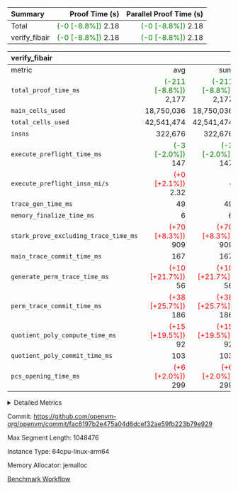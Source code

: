 | Summary | Proof Time (s) | Parallel Proof Time (s) |
|:---|---:|---:|
| Total | <span style='color: green'>(-0 [-8.8%])</span> 2.18 | <span style='color: green'>(-0 [-8.8%])</span> 2.18 |
| verify_fibair | <span style='color: green'>(-0 [-8.8%])</span> 2.18 | <span style='color: green'>(-0 [-8.8%])</span> 2.18 |


| verify_fibair |||||
|:---|---:|---:|---:|---:|
|metric|avg|sum|max|min|
| `total_proof_time_ms ` | <span style='color: green'>(-211 [-8.8%])</span> 2,177 | <span style='color: green'>(-211 [-8.8%])</span> 2,177 | <span style='color: green'>(-211 [-8.8%])</span> 2,177 | <span style='color: green'>(-211 [-8.8%])</span> 2,177 |
| `main_cells_used     ` |  18,750,036 |  18,750,036 |  18,750,036 |  18,750,036 |
| `total_cells_used    ` |  42,541,474 |  42,541,474 |  42,541,474 |  42,541,474 |
| `insns               ` |  322,676 |  322,676 |  322,676 |  322,676 |
| `execute_preflight_time_ms` | <span style='color: green'>(-3 [-2.0%])</span> 147 | <span style='color: green'>(-3 [-2.0%])</span> 147 | <span style='color: green'>(-3 [-2.0%])</span> 147 | <span style='color: green'>(-3 [-2.0%])</span> 147 |
| `execute_preflight_insn_mi/s` | <span style='color: red'>(+0 [+2.1%])</span> 2.32 | -          | <span style='color: red'>(+0 [+2.1%])</span> 2.32 | <span style='color: red'>(+0 [+2.1%])</span> 2.32 |
| `trace_gen_time_ms   ` |  49 |  49 |  49 |  49 |
| `memory_finalize_time_ms` |  6 |  6 |  6 |  6 |
| `stark_prove_excluding_trace_time_ms` | <span style='color: red'>(+70 [+8.3%])</span> 909 | <span style='color: red'>(+70 [+8.3%])</span> 909 | <span style='color: red'>(+70 [+8.3%])</span> 909 | <span style='color: red'>(+70 [+8.3%])</span> 909 |
| `main_trace_commit_time_ms` |  167 |  167 |  167 |  167 |
| `generate_perm_trace_time_ms` | <span style='color: red'>(+10 [+21.7%])</span> 56 | <span style='color: red'>(+10 [+21.7%])</span> 56 | <span style='color: red'>(+10 [+21.7%])</span> 56 | <span style='color: red'>(+10 [+21.7%])</span> 56 |
| `perm_trace_commit_time_ms` | <span style='color: red'>(+38 [+25.7%])</span> 186 | <span style='color: red'>(+38 [+25.7%])</span> 186 | <span style='color: red'>(+38 [+25.7%])</span> 186 | <span style='color: red'>(+38 [+25.7%])</span> 186 |
| `quotient_poly_compute_time_ms` | <span style='color: red'>(+15 [+19.5%])</span> 92 | <span style='color: red'>(+15 [+19.5%])</span> 92 | <span style='color: red'>(+15 [+19.5%])</span> 92 | <span style='color: red'>(+15 [+19.5%])</span> 92 |
| `quotient_poly_commit_time_ms` |  103 |  103 |  103 |  103 |
| `pcs_opening_time_ms ` | <span style='color: red'>(+6 [+2.0%])</span> 299 | <span style='color: red'>(+6 [+2.0%])</span> 299 | <span style='color: red'>(+6 [+2.0%])</span> 299 | <span style='color: red'>(+6 [+2.0%])</span> 299 |



<details>
<summary>Detailed Metrics</summary>

|  | vm.create_initial_state_time_ms | verify_program_compile_ms | total_cells | stark_prove_excluding_trace_time_ms | quotient_poly_compute_time_ms | quotient_poly_commit_time_ms | perm_trace_commit_time_ms | pcs_opening_time_ms | main_trace_commit_time_ms | app proof_time_ms |
| --- | --- | --- | --- | --- | --- | --- | --- | --- | --- |
|  | 0 | 7 | 65,536 | 36 | 1 | 6 | 0 | 20 | 7 | 2,177 | 

| air_name | rows | quotient_deg | main_cols | interactions | constraints | cells |
| --- | --- | --- | --- | --- | --- | --- |
| AccessAdapterAir<2> |  | 2 |  | 5 | 12 |  | 
| AccessAdapterAir<4> |  | 2 |  | 5 | 12 |  | 
| AccessAdapterAir<8> |  | 2 |  | 5 | 12 |  | 
| FibonacciAir | 32,768 | 1 | 2 |  | 5 | 65,536 | 
| FriReducedOpeningAir |  | 2 |  | 39 | 71 |  | 
| JalRangeCheckAir |  | 2 |  | 9 | 14 |  | 
| NativePoseidon2Air<BabyBearParameters>, 1> |  | 2 |  | 136 | 572 |  | 
| PhantomAir |  | 2 |  | 3 | 5 |  | 
| ProgramAir |  | 1 |  | 1 | 4 |  | 
| VariableRangeCheckerAir |  | 1 |  | 1 | 4 |  | 
| VmAirWrapper<AluNativeAdapterAir, FieldArithmeticCoreAir> |  | 2 |  | 15 | 27 |  | 
| VmAirWrapper<BranchNativeAdapterAir, BranchEqualCoreAir<1> |  | 2 |  | 11 | 25 |  | 
| VmAirWrapper<NativeAdapterAir<2, 0>, PublicValuesCoreAir> |  | 2 |  | 11 | 29 |  | 
| VmAirWrapper<NativeLoadStoreAdapterAir<1>, NativeLoadStoreCoreAir<1> |  | 2 |  | 15 | 20 |  | 
| VmAirWrapper<NativeLoadStoreAdapterAir<4>, NativeLoadStoreCoreAir<4> |  | 2 |  | 15 | 20 |  | 
| VmAirWrapper<NativeVectorizedAdapterAir<4>, FieldExtensionCoreAir> |  | 2 |  | 15 | 27 |  | 
| VmConnectorAir |  | 2 |  | 5 | 11 |  | 
| VolatileBoundaryAir |  | 2 |  | 7 | 19 |  | 

| group | vm.reset_state_time_ms | trace_gen_time_ms | total_proof_time_ms | total_cells_used | total_cells | system_trace_gen_time_ms | stark_prove_excluding_trace_time_ms | single_trace_gen_time_ms | quotient_poly_compute_time_ms | quotient_poly_commit_time_ms | perm_trace_commit_time_ms | pcs_opening_time_ms | memory_finalize_time_ms | main_trace_commit_time_ms | main_cells_used | insns | generate_perm_trace_time_ms | fri.log_blowup | execute_preflight_time_ms | execute_preflight_insn_mi/s |
| --- | --- | --- | --- | --- | --- | --- | --- | --- | --- | --- | --- | --- | --- | --- | --- | --- | --- | --- | --- | --- |
| verify_fibair | 0 | 49 | 2,177 | 42,541,474 | 62,474,410 | 49 | 909 | 0 | 92 | 103 | 186 | 299 | 6 | 167 | 18,750,036 | 322,676 | 56 | 1 | 147 | 2.32 | 

| group | air_name | rows | prep_cols | perm_cols | main_cols | cells |
| --- | --- | --- | --- | --- | --- | --- |
| verify_fibair | AccessAdapterAir<2> | 131,072 |  | 16 | 11 | 3,538,944 | 
| verify_fibair | AccessAdapterAir<4> | 65,536 |  | 16 | 13 | 1,900,544 | 
| verify_fibair | AccessAdapterAir<8> | 128 |  | 16 | 17 | 4,224 | 
| verify_fibair | FriReducedOpeningAir | 2,048 |  | 84 | 27 | 227,328 | 
| verify_fibair | JalRangeCheckAir | 32,768 |  | 28 | 12 | 1,310,720 | 
| verify_fibair | NativePoseidon2Air<BabyBearParameters>, 1> | 32,768 |  | 312 | 398 | 23,265,280 | 
| verify_fibair | PhantomAir | 16,384 |  | 12 | 6 | 294,912 | 
| verify_fibair | ProgramAir | 8,192 |  | 8 | 10 | 147,456 | 
| verify_fibair | VariableRangeCheckerAir | 262,144 | 2 | 8 | 1 | 2,359,296 | 
| verify_fibair | VmAirWrapper<AluNativeAdapterAir, FieldArithmeticCoreAir> | 262,144 |  | 36 | 29 | 17,039,360 | 
| verify_fibair | VmAirWrapper<BranchNativeAdapterAir, BranchEqualCoreAir<1> | 32,768 |  | 28 | 23 | 1,671,168 | 
| verify_fibair | VmAirWrapper<NativeLoadStoreAdapterAir<1>, NativeLoadStoreCoreAir<1> | 65,536 |  | 40 | 21 | 3,997,696 | 
| verify_fibair | VmAirWrapper<NativeLoadStoreAdapterAir<4>, NativeLoadStoreCoreAir<4> | 32,768 |  | 40 | 27 | 2,195,456 | 
| verify_fibair | VmAirWrapper<NativeVectorizedAdapterAir<4>, FieldExtensionCoreAir> | 32,768 |  | 36 | 38 | 2,424,832 | 
| verify_fibair | VmConnectorAir | 2 | 1 | 16 | 5 | 42 | 
| verify_fibair | VolatileBoundaryAir | 65,536 |  | 20 | 12 | 2,097,152 | 

| group | trace_height_constraint | weighted_sum | threshold |
| --- | --- | --- | --- |
| verify_fibair | 0 | 1,085,444 | 2,013,265,921 | 
| verify_fibair | 1 | 5,411,200 | 2,013,265,921 | 
| verify_fibair | 2 | 542,722 | 2,013,265,921 | 
| verify_fibair | 3 | 5,476,612 | 2,013,265,921 | 
| verify_fibair | 4 | 65,536 | 2,013,265,921 | 
| verify_fibair | 5 | 12,851,850 | 2,013,265,921 | 

| trace_height_constraint | threshold |
| --- | --- |
| 0 | 2,013,265,921 | 

</details>


Commit: https://github.com/openvm-org/openvm/commit/fac6197b2e475a04d6dcef32ae59fb223b79e929

Max Segment Length: 1048476

Instance Type: 64cpu-linux-arm64

Memory Allocator: jemalloc

[Benchmark Workflow](https://github.com/openvm-org/openvm/actions/runs/16925636698)
